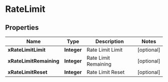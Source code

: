 

# RateLimit


## Properties

| Name | Type | Description | Notes |
|------------ | ------------- | ------------- | -------------|
|**xRateLimitLimit** | **Integer** | Rate Limit Limit |  [optional] |
|**xRateLimitRemaining** | **Integer** | Rate Limit Remaining |  [optional] |
|**xRateLimitReset** | **Integer** | Rate Limit Reset |  [optional] |



